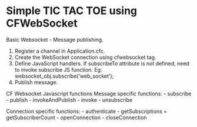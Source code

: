 # Simple TIC TAC TOE using CFWebSocket


Basic Websocket - Message publishing.
1. Register a channel in Application.cfc.
2. Create the WebSocket connection using cfwebsocket tag.
3. Define JavaScript handlers. If subscribeTo attribute is not defined, need to invoke subscribe JS function. Eg: websocket_obj.subscribe('web_socket');
4. Publish message.


CF Websocket Javascript functions
Message specific functions:
    - subscribe
    - publish
    - invokeAndPublish
    - invoke
    - unsubscribe

Connection specific functions:
    - authenticate
    - getSubscriptions
    = getSubscriberCount
    - openConnection
    - closeConnection
